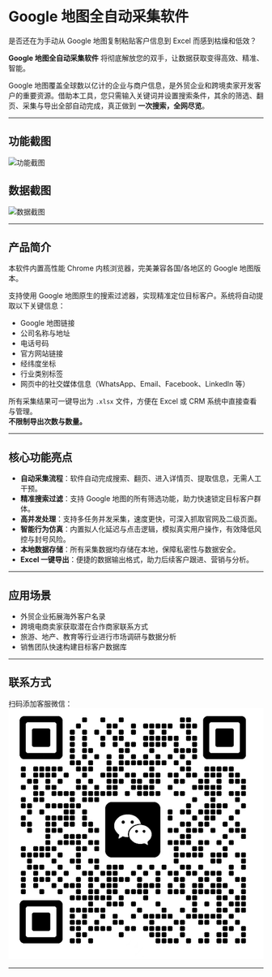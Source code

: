 # Google 地图全自动采集软件

是否还在为手动从 Google 地图复制粘贴客户信息到 Excel 而感到枯燥和低效？  

**Google 地图全自动采集软件** 将彻底解放您的双手，让数据获取变得高效、精准、智能。  

Google 地图覆盖全球数以亿计的企业与商户信息，是外贸企业和跨境卖家开发客户的重要资源。借助本工具，您只需输入关键词并设置搜索条件，其余的筛选、翻页、采集与导出全部自动完成，真正做到 **一次搜索，全网尽览**。  

---

## 功能截图
![功能截图](image/001.png)

## 数据截图
![数据截图](image/002.png)

---

## 产品简介
本软件内置高性能 Chrome 内核浏览器，完美兼容各国/各地区的 Google 地图版本。  

支持使用 Google 地图原生的搜索过滤器，实现精准定位目标客户。系统将自动提取以下关键信息：  

- Google 地图链接  
- 公司名称与地址  
- 电话号码  
- 官方网站链接  
- 经纬度坐标  
- 行业类别标签  
- 网页中的社交媒体信息（WhatsApp、Email、Facebook、LinkedIn 等）  

所有采集结果可一键导出为 `.xlsx` 文件，方便在 Excel 或 CRM 系统中直接查看与管理。  
**不限制导出次数与数量。**

---

## 核心功能亮点
- **自动采集流程**：软件自动完成搜索、翻页、进入详情页、提取信息，无需人工干预。  
- **精准搜索过滤**：支持 Google 地图的所有筛选功能，助力快速锁定目标客户群体。  
- **高并发处理**：支持多任务并发采集，速度更快，可深入抓取官网及二级页面。  
- **智能行为仿真**：内置拟人化延迟与点击逻辑，模拟真实用户操作，有效降低风控与封号风险。  
- **本地数据存储**：所有采集数据均存储在本地，保障私密性与数据安全。  
- **Excel 一键导出**：便捷的数据输出格式，助力后续客户跟进、营销与分析。  

---

## 应用场景
- 外贸企业拓展海外客户名录  
- 跨境电商卖家获取潜在合作商家联系方式  
- 旅游、地产、教育等行业进行市场调研与数据分析  
- 销售团队快速构建目标客户数据库  

---

## 联系方式
扫码添加客服微信：  
![微信二维码](image/wx.jpg)

---

